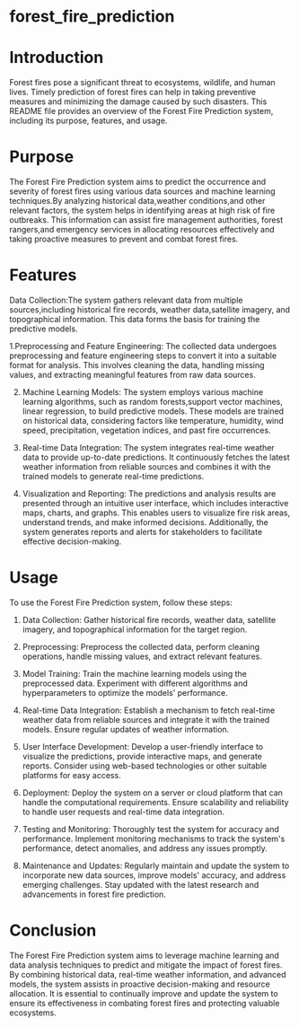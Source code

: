 # forest_fire_prediction
# Introduction
Forest fires pose a significant threat to ecosystems, wildlife, and human lives. Timely prediction of forest fires can help in taking preventive measures and minimizing
the damage caused by such disasters. This README file provides an overview of the Forest Fire Prediction system, including its purpose, features, and usage.

# Purpose
The Forest Fire Prediction system aims to predict the occurrence and severity of forest fires using various data sources and machine learning techniques.By analyzing historical data,weather conditions,and other relevant factors, the system helps in identifying areas at high risk of fire outbreaks. This information can assist fire management authorities, forest rangers,and emergency services in allocating resources effectively and taking proactive measures to prevent and combat forest fires.

# Features
 Data Collection:The system gathers relevant data from multiple sources,including historical fire records, weather data,satellite imagery, and topographical information. This data forms the basis for training the predictive models.

1.Preprocessing and Feature Engineering: The collected data undergoes preprocessing and feature engineering steps to convert it into a suitable format for analysis. This involves cleaning the data, handling missing values, and extracting meaningful features from raw data sources.

2. Machine Learning Models: The system employs various machine learning algorithms, such as  random forests,support vector machines, linear regression, to build predictive models. These models are trained on historical data, considering factors like temperature, humidity, wind speed, precipitation, vegetation indices, and past fire occurrences.

3. Real-time Data Integration: The system integrates real-time weather data to provide up-to-date predictions. It continuously fetches the latest weather information from reliable sources and combines it with the trained models to generate real-time predictions.

4. Visualization and Reporting: The predictions and analysis results are presented through an intuitive user interface, which includes interactive maps, charts, and graphs. This enables users to visualize fire risk areas, understand trends, and make informed decisions. Additionally, the system generates reports and alerts for stakeholders to facilitate effective decision-making.

# Usage
To use the Forest Fire Prediction system, follow these steps:

1. Data Collection: Gather historical fire records, weather data, satellite imagery, and topographical information for the target region.

2. Preprocessing: Preprocess the collected data, perform cleaning operations, handle missing values, and extract relevant features.

3. Model Training: Train the machine learning models using the preprocessed data. Experiment with different algorithms and hyperparameters to optimize the models' performance.

4. Real-time Data Integration: Establish a mechanism to fetch real-time weather data from reliable sources and integrate it with the trained models. Ensure regular updates of weather information.

5. User Interface Development: Develop a user-friendly interface to visualize the predictions, provide interactive maps, and generate reports. Consider using web-based technologies or other suitable platforms for easy access.

6. Deployment: Deploy the system on a server or cloud platform that can handle the computational requirements. Ensure scalability and reliability to handle user requests and real-time data integration.

7. Testing and Monitoring: Thoroughly test the system for accuracy and performance. Implement monitoring mechanisms to track the system's performance, detect anomalies, and address any issues promptly.

8. Maintenance and Updates: Regularly maintain and update the system to incorporate new data sources, improve models' accuracy, and address emerging challenges. Stay updated with the latest research and advancements in forest fire prediction.

# Conclusion
 The Forest Fire Prediction system aims to leverage machine learning and data analysis techniques to predict and mitigate the impact of forest fires. By combining historical data, real-time weather information, and advanced models, the system assists in proactive decision-making and resource allocation. It is essential to continually improve and update the system to ensure its effectiveness in combating forest fires and protecting valuable ecosystems.







